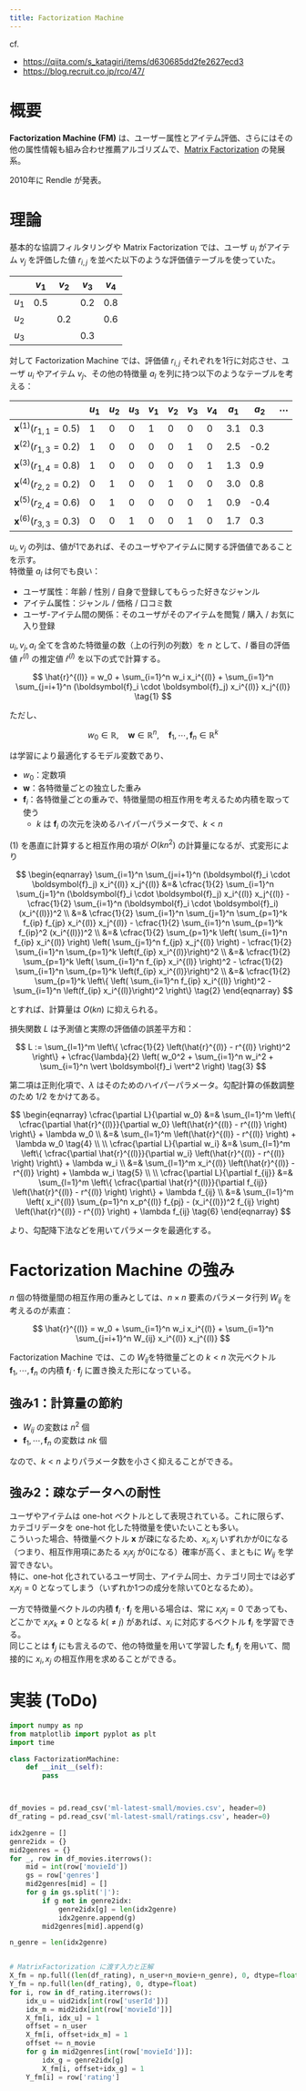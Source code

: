 ```yaml
---
title: Factorization Machine
---
```


cf.
- https://qiita.com/s_katagiri/items/d630685dd2fe2627ecd3
- https://blog.recruit.co.jp/rco/47/

# 概要

**Factorization Machine (FM)** は、ユーザー属性とアイテム評価、さらにはその他の属性情報も組み合わせ推薦アルゴリズムで、[Matrix Factorization](matrix-factorization.md) の発展系。

2010年に Rendle が発表。

# 理論

基本的な協調フィルタリングや Matrix Factorization では、ユーザ $u_i$ がアイテム $v_j$ を評価した値 $r_{i,j}$ を並べた以下のような評価値テーブルを使っていた。

|  | $v_1$ | $v_2$ | $v_3$ | $v_4$ |
| :--- | ---- | ---- | ---- | ---- |
| $u_1$ | 0.5 |  | 0.2 | 0.8 |
| $u_2$ |  | 0.2 |  | 0.6 |
| $u_3$ |  |  | 0.3 |  |

対して Factorization Machine では、評価値 $r_{i,j}$ それぞれを1行に対応させ、ユーザ $u_i$ やアイテム $v_j$、その他の特徴量 $a_l$ を列に持つ以下のようなテーブルを考える：

|  | $u_1$ | $u_2$ | $u_3$ | $v_1$ | $v_2$ | $v_3$ | $v_4$ | $a_1$ | $a_2$ | $\cdots$ |
| :--- | ---- | ---- | ---- | ---- | ---- | ---- | ---- | ---- | ---- | ---- |
| $\boldsymbol{x}^{(1)}(r_{1,1}=0.5)$ | 1 | 0 | 0 | 1 | 0 | 0 | 0 | 3.1 | 0.3 |  |
| $\boldsymbol{x}^{(2)}(r_{1,3}=0.2)$ | 1 | 0 | 0 | 0 | 0 | 1 | 0 | 2.5 | -0.2 |  |
| $\boldsymbol{x}^{(3)}(r_{1,4}=0.8)$ | 1 | 0 | 0 | 0 | 0 | 0 | 1 | 1.3 | 0.9 |  |
| $\boldsymbol{x}^{(4)}(r_{2,2}=0.2)$ | 0 | 1 | 0 | 0 | 1 | 0 | 0 | 3.0 | 0.8 |  |
| $\boldsymbol{x}^{(5)}(r_{2,4}=0.6)$ | 0 | 1 | 0 | 0 | 0 | 0 | 1 | 0.9 | -0.4 |  |
| $\boldsymbol{x}^{(6)}(r_{3,3}=0.3)$ | 0 | 0 | 1 | 0 | 0 | 1 | 0 | 1.7 | 0.3 |  |

$u_i, v_j$ の列は、値が1であれば、そのユーザやアイテムに関する評価値であることを示す。  
特徴量 $a_l$ は何でも良い：
- ユーザ属性：年齢 / 性別 / 自身で登録してもらった好きなジャンル
- アイテム属性：ジャンル / 価格 / 口コミ数
- ユーザ-アイテム間の関係：そのユーザがそのアイテムを閲覧 / 購入 / お気に入り登録

$u_i, v_j, a_l$ 全てを含めた特徴量の数（上の行列の列数）を $n$ として、$l$ 番目の評価値 $r^{(l)}$ の推定値 $\hat{r}^{(l)}$ を以下の式で計算する。

$$
\hat{r}^{(l)} = w_0 + \sum_{i=1}^n w_i x_i^{(l)} + \sum_{i=1}^n \sum_{j=i+1}^n (\boldsymbol{f}_i \cdot \boldsymbol{f}_j) x_i^{(l)} x_j^{(l)}
\tag{1}
$$

ただし、

$$
w_0 \in \mathbb{R},\quad
\boldsymbol{w} \in \mathbb{R}^n,\quad
\boldsymbol{f}_1, \cdots, \boldsymbol{f}_n \in \mathbb{R}^k
$$

は学習により最適化するモデル変数であり、
- $w_0$：定数項
- $\boldsymbol{w}$：各特徴量ごとの独立した重み
- $\boldsymbol{f}_i$：各特徴量ごとの重みで、特徴量間の相互作用を考えるため内積を取って使う
    - $k$ は $\boldsymbol{f}_i$ の次元を決めるハイパーパラメータで、$k \lt n$

$(1)$ を愚直に計算すると相互作用の項が $O(kn^2)$ の計算量になるが、式変形により

$$
\begin{eqnarray}
    \sum_{i=1}^n \sum_{j=i+1}^n (\boldsymbol{f}_i \cdot \boldsymbol{f}_j) x_i^{(l)} x_j^{(l)}
    &=&
    \cfrac{1}{2} \sum_{i=1}^n \sum_{j=1}^n (\boldsymbol{f}_i \cdot \boldsymbol{f}_j) x_i^{(l)} x_j^{(l)} -
    \cfrac{1}{2} \sum_{i=1}^n (\boldsymbol{f}_i \cdot \boldsymbol{f}_i) (x_i^{(l)})^2
    \\ &=&
    \cfrac{1}{2} \sum_{i=1}^n \sum_{j=1}^n \sum_{p=1}^k f_{ip} f_{jp} x_i^{(l)} x_j^{(l)} -
    \cfrac{1}{2} \sum_{i=1}^n \sum_{p=1}^k f_{ip}^2 (x_i^{(l)})^2
    \\ &=&
    \cfrac{1}{2} \sum_{p=1}^k
    \left( \sum_{i=1}^n f_{ip} x_i^{(l)} \right)
    \left( \sum_{j=1}^n f_{jp} x_j^{(l)} \right) -
    \cfrac{1}{2} \sum_{i=1}^n \sum_{p=1}^k \left(f_{ip} x_i^{(l)}\right)^2
    \\ &=&
    \cfrac{1}{2} \sum_{p=1}^k
    \left( \sum_{i=1}^n f_{ip} x_i^{(l)} \right)^2 -
    \cfrac{1}{2} \sum_{i=1}^n \sum_{p=1}^k \left(f_{ip} x_i^{(l)}\right)^2
    \\ &=&
    \cfrac{1}{2} \sum_{p=1}^k \left\{
        \left( \sum_{i=1}^n f_{ip} x_i^{(l)} \right)^2 -
        \sum_{i=1}^n \left(f_{ip} x_i^{(l)}\right)^2
    \right\}
    \tag{2}
\end{eqnarray}
$$

とすれば、計算量は $O(kn)$ に抑えられる。

損失関数 $L$ は予測値と実際の評価値の誤差平方和：

$$
L :=
\sum_{l=1}^m \left\{
    \cfrac{1}{2} \left(\hat{r}^{(l)} - r^{(l)} \right)^2
\right\} +
\cfrac{\lambda}{2} \left(
    w_0^2 +
    \sum_{i=1}^n w_i^2 +
    \sum_{i=1}^n \vert \boldsymbol{f}_i \vert^2
\right)
\tag{3}
$$

第二項は正則化項で、$\lambda$ はそのためのハイパーパラメータ。勾配計算の係数調整のため $1/2$ をかけてある。

$$
\begin{eqnarray}
    \cfrac{\partial L}{\partial w_0}
    &=&
    \sum_{l=1}^m \left\{
        \cfrac{\partial \hat{r}^{(l)}}{\partial w_0}
        \left(\hat{r}^{(l)} - r^{(l)} \right)
    \right\}
    + \lambda w_0
    \\ &=&
    \sum_{l=1}^m \left(\hat{r}^{(l)} - r^{(l)} \right)
    + \lambda w_0
    \tag{4}
    \\
    \\
    \cfrac{\partial L}{\partial w_i}
    &=&
    \sum_{l=1}^m \left\{
        \cfrac{\partial \hat{r}^{(l)}}{\partial w_i}
        \left(\hat{r}^{(l)} - r^{(l)} \right)
    \right\}
    + \lambda w_i
    \\ &=&
    \sum_{l=1}^m x_i^{(l)} \left(\hat{r}^{(l)} - r^{(l)} \right)
    + \lambda w_i
    \tag{5}
    \\
    \\
    \cfrac{\partial L}{\partial f_{ij}}
    &=&
    \sum_{l=1}^m \left\{
        \cfrac{\partial \hat{r}^{(l)}}{\partial f_{ij}}
        \left(\hat{r}^{(l)} - r^{(l)} \right)
    \right\}
    + \lambda f_{ij}
    \\ &=&
    \sum_{l=1}^m \left( x_i^{(l)} \sum_{p=1}^n x_p^{(l)} f_{pj} - (x_i^{(l)})^2 f_{ij} \right) \left(\hat{r}^{(l)} - r^{(l)} \right)
    + \lambda f_{ij}
    \tag{6}
\end{eqnarray}
$$

より、勾配降下法などを用いてパラメータを最適化する。


# Factorization Machine の強み

$n$ 個の特徴量間の相互作用の重みとしては、$n\times n$ 要素のパラメータ行列 $W_{ij}$ を考えるのが素直：

$$
\hat{r}^{(l)} = w_0 + \sum_{i=1}^n w_i x_i^{(l)} + \sum_{i=1}^n \sum_{j=i+1}^n W_{ij} x_i^{(l)} x_j^{(l)}
$$

Factorization Machine では、この $W_{ij}$を特徴量ごとの $k < n$ 次元ベクトル $\boldsymbol{f}_1,\cdots,\boldsymbol{f}_n$ の内積 $\boldsymbol{f}_i \cdot \boldsymbol{f}_j$ に置き換えた形になっている。

## 強み1：計算量の節約

- $W_{ij}$ の変数は $n^2$ 個
- $\boldsymbol{f}_1,\cdots,\boldsymbol{f}_n$ の変数は $nk$ 個

なので、$k \lt n$ よりパラメータ数を小さく抑えることができる。


## 強み2：疎なデータへの耐性

ユーザやアイテムは one-hot ベクトルとして表現されている。これに限らず、カテゴリデータを one-hot 化した特徴量を使いたいことも多い。  
こういった場合、特徴量ベクトル $\boldsymbol{x}$ が疎になるため、$x_i,x_j$ いずれかが0になる（つまり、相互作用項にあたる $x_i x_j$ が0になる）確率が高く、まともに $W_{ij}$ を学習できない。  
特に、one-hot 化されているユーザ同士、アイテム同士、カテゴリ同士では必ず $x_i x_j = 0$ となってしまう（いずれか1つの成分を除いて0となるため）。

一方で特徴量ベクトルの内積 $\boldsymbol{f}_i \cdot \boldsymbol{f}_j$ を用いる場合は、常に $x_i x_j = 0$ であっても、どこかで $x_i x_k \ne 0$ となる $k(\ne j)$ があれば、$x_i$ に対応するベクトル $\boldsymbol{f}_i$ を学習できる。  
同じことは $\boldsymbol{f}_j$ にも言えるので、他の特徴量を用いて学習した $\boldsymbol{f}_i, \boldsymbol{f}_j$ を用いて、間接的に $x_i, x_j$ の相互作用を求めることができる。


# 実装 (ToDo)

```python
import numpy as np
from matplotlib import pyplot as plt
import time

class FactorizationMachine:
    def __init__(self):
        pass



df_movies = pd.read_csv('ml-latest-small/movies.csv', header=0)
df_rating = pd.read_csv('ml-latest-small/ratings.csv', header=0)

idx2genre = []
genre2idx = {}
mid2genres = {}
for _, row in df_movies.iterrows():
    mid = int(row['movieId'])
    gs = row['genres']
    mid2genres[mid] = []
    for g in gs.split('|'):
        if g not in genre2idx:
            genre2idx[g] = len(idx2genre)
            idx2genre.append(g)
        mid2genres[mid].append(g)

n_genre = len(idx2genre)


# MatrixFactorization に渡す入力と正解
X_fm = np.full((len(df_rating), n_user+n_movie+n_genre), 0, dtype=float)
Y_fm = np.full(len(df_rating), 0, dtype=float)
for i, row in df_rating.iterrows():
    idx_u = uid2idx[int(row['userId'])]
    idx_m = mid2idx[int(row['movieId'])]
    X_fm[i, idx_u] = 1
    offset = n_user
    X_fm[i, offset+idx_m] = 1
    offset += n_movie
    for g in mid2genres[int(row['movieId'])]:
        idx_g = genre2idx[g]
        X_fm[i, offset+idx_g] = 1
    Y_fm[i] = row['rating']
```